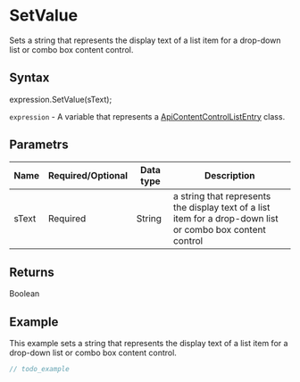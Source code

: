 # SetValue

Sets a string that represents the display text of a list item for a drop-down list or combo box content control.

## Syntax

expression.SetValue(sText);

`expression` - A variable that represents a [ApiContentControlListEntry](../ApiContentControlListEntry.md) class.

## Parametrs

| **Name** | **Required/Optional** | **Data type** | **Description** |
| ------------- | ------------- | ------------- | ------------- |
| sText | Required | String | a string that represents the display text of a list item for a drop-down list or combo box content control |

## Returns

Boolean

## Example

This example sets a string that represents the display text of a list item for a drop-down list or combo box content control.

```javascript
// todo_example
```
